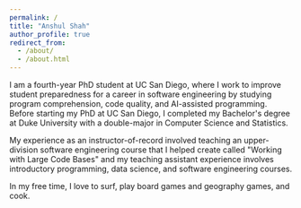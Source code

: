 ```yaml
---
permalink: /
title: "Anshul Shah"
author_profile: true
redirect_from: 
  - /about/
  - /about.html
---
```


I am a fourth-year PhD student at UC San Diego, where I work to improve student preparedness for a career in software engineering by studying program comprehension, code quality, and AI-assisted programming. Before starting my PhD at UC San Diego, I completed my Bachelor's degree at Duke University with a double-major in Computer Science and Statistics. 

My experience as an instructor-of-record involved teaching an upper-division software engineering course that I helped create called "Working with Large Code Bases" and my teaching assistant experience involves introductory programming, data science, and software engineering courses. 

In my free time, I love to surf, play board games and geography games, and cook. 

